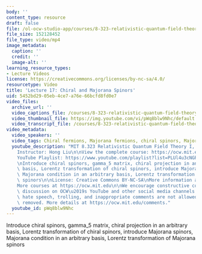 ```yaml
---
body: ''
content_type: resource
draft: false
file: /ol-ocw-studio-app/courses/8-323-relativistic-quantum-field-theory-i-spring-2023/ocw_8323_lecture17_2023apr10_360p_16_9.mp4
file_size: 152128452
file_type: video/mp4
image_metadata:
  caption: ''
  credit: ''
  image-alt: ''
learning_resource_types:
- Lecture Videos
license: https://creativecommons.org/licenses/by-nc-sa/4.0/
resourcetype: Video
title: 'Lecture 17: Chiral and Majorana Spinors'
uid: 5452bd29-05eb-4ce7-a76e-66bcfd8fd0e7
video_files:
  archive_url: ''
  video_captions_file: /courses/8-323-relativistic-quantum-field-theory-i-spring-2023/1m6mUJ8oNDFqVYLflNmS2BZ6XwoNkUGaO_transcript.webvtt
  video_thumbnail_file: https://img.youtube.com/vi/pWq8blw9Nhc/default.jpg
  video_transcript_file: /courses/8-323-relativistic-quantum-field-theory-i-spring-2023/1m6mUJ8oNDFqVYLflNmS2BZ6XwoNkUGaO_transcript.pdf
video_metadata:
  video_speakers: ''
  video_tags: Chiral fermions, Majorana fermions, chiral spinors, Majorana spinors
  youtube_description: "MIT 8.323 Relativistic Quantum Field Theory I, Spring 2023\n\
    Instructor: Hong Liu\n\nView the complete course: https://ocw.mit.edu/courses/8-323-relativistic-quantum-field-theory-i-spring-2023/\n\
    YouTube Playlist: https://www.youtube.com/playlist?list=PLUl4u3cNGP61AV6bhf4mB3tCyWQrI_uU5\n\
    \nIntroduce chiral spinors, gamma_5 matrix, chiral projection in an arbitrary\
    \ basis, Lorentz transformation of chiral spinors, introduce Majorana spinors,\
    \ Majorana condition in an arbitrary basis, Lorentz transformation of Majorana\
    \ spinors\n\nLicense: Creative Commons BY-NC-SA\nMore information at https://ocw.mit.edu/terms\n\
    More courses at https://ocw.mit.edu\n\nWe encourage constructive comments and\
    \ discussion on OCW\u2019s YouTube and other social media channels. Personal attacks,\
    \ hate speech, trolling, and inappropriate comments are not allowed and may be\
    \ removed. More details at https://ocw.mit.edu/comments."
  youtube_id: pWq8blw9Nhc
---
```

Introduce chiral spinors, gamma\_5 matrix, chiral projection in an arbitrary basis, Lorentz transformation of chiral spinors, introduce Majorana spinors, Majorana condition in an arbitrary basis, Lorentz transformation of Majorana spinors